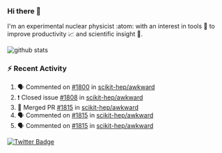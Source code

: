 ### Hi there 👋 

I'm an experimental nuclear physicist :atom: with an interest in tools :wrench: to improve productivity :chart_with_upwards_trend: and scientific insight :telescope:.

![github stats](https://github-readme-stats.vercel.app/api?username=agoose77&show_icons=true&hide_rank=true&hide_title=true&bg_color=30,e76445,904e95&text_color=efe3ec&icon_color=efe3ec)
<!--
**agoose77/agoose77** is a ✨ _special_ ✨ repository because its `README.md` (this file) appears on your GitHub profile.

Here are some ideas to get you started:

- 🔭 I’m currently working on ...
- 🌱 I’m currently learning ...
- 👯 I’m looking to collaborate on ...
- 🤔 I’m looking for help with ...
- 💬 Ask me about ...
- 📫 How to reach me: ...
- 😄 Pronouns: ...
- ⚡ Fun fact: ...
-->

### :zap: Recent Activity
<!--START_SECTION:activity-->
1. 🗣 Commented on [#1800](https://github.com/scikit-hep/awkward/issues/1800) in [scikit-hep/awkward](https://github.com/scikit-hep/awkward)
2. ❗️ Closed issue [#1808](https://github.com/scikit-hep/awkward/issues/1808) in [scikit-hep/awkward](https://github.com/scikit-hep/awkward)
3. 🎉 Merged PR [#1815](https://github.com/scikit-hep/awkward/pull/1815) in [scikit-hep/awkward](https://github.com/scikit-hep/awkward)
4. 🗣 Commented on [#1815](https://github.com/scikit-hep/awkward/issues/1815) in [scikit-hep/awkward](https://github.com/scikit-hep/awkward)
5. 🗣 Commented on [#1815](https://github.com/scikit-hep/awkward/issues/1815) in [scikit-hep/awkward](https://github.com/scikit-hep/awkward)
<!--END_SECTION:activity-->


[![Twitter Badge](https://img.shields.io/twitter/follow/agoose77?style=flat-square&logo=Twitter&logoColor=white&color=cornflowerblue)](https://twitter.com/agoose77)
